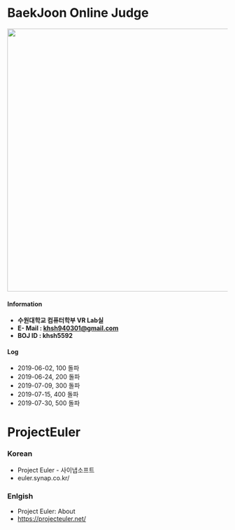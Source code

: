 # BaekJoon Online Judge

<img width="600" src="https://user-images.githubusercontent.com/44635266/61845799-b179cb80-aedf-11e9-9ccf-518f5261e9b1.png">

#### Information
* **수원대학교 컴퓨터학부 VR Lab실**
* **E- Mail : khsh940301@gmail.com**
* **BOJ ID : khsh5592**

#### Log
* 2019-06-02, 100 돌파
* 2019-06-24, 200 돌파 
* 2019-07-09, 300 돌파
* 2019-07-15, 400 돌파
* 2019-07-30, 500 돌파


# ProjectEuler

### Korean
* Project Euler - 사이냅소프트
* euler.synap.co.kr/

### Enlgish
* Project Euler: About
* https://projecteuler.net/
